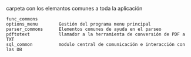 ﻿carpeta con los elemantos comunes a toda la aplicación

```
func_commons
options_menu		Gestión del programa menu principal
parser_commons		Elementos comunes de ayuda en el parseo
pdftotext			llamador a la herramienta de conversión de PDF a TXT
sql_common			modulo central de comunicación e interacción con las DB